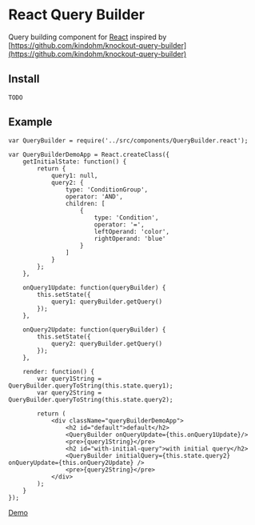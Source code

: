 # React Query Builder

Query building component for [React](https://facebook.github.io/react/) inspired by [https://github.com/kindohm/knockout-query-builder](https://github.com/kindohm/knockout-query-builder)

## Install

    TODO

## Example

    var QueryBuilder = require('../src/components/QueryBuilder.react');

    var QueryBuilderDemoApp = React.createClass({
        getInitialState: function() {
            return {
                query1: null,
                query2: {
                    type: 'ConditionGroup',
                    operator: 'AND',
                    children: [
                        {
                            type: 'Condition',
                            operator: '=',
                            leftOperand: 'color',
                            rightOperand: 'blue'
                        }
                    ]
                }
            };
        },

        onQuery1Update: function(queryBuilder) {
            this.setState({
                query1: queryBuilder.getQuery()
            });
        },

        onQuery2Update: function(queryBuilder) {
            this.setState({
                query2: queryBuilder.getQuery()
            });
        },

        render: function() {
            var query1String = QueryBuilder.queryToString(this.state.query1);
            var query2String = QueryBuilder.queryToString(this.state.query2);

            return (
                <div className="queryBuilderDemoApp">
                    <h2 id="default">default</h2>
                    <QueryBuilder onQueryUpdate={this.onQuery1Update}/>
                    <pre>{query1String}</pre>
                    <h2 id="with-initial-query">with initial query</h2>
                    <QueryBuilder initialQuery={this.state.query2} onQueryUpdate={this.onQuery2Update} />
                    <pre>{query2String}</pre>
                </div>
            );
        }
    });

[Demo](http://mattcontinisio.github.io/react-query-builder/)
